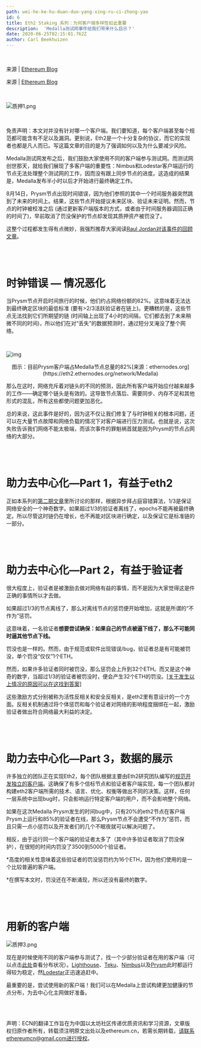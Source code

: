 ```yaml
---
path: wei-he-ke-hu-duan-duo-yang-xing-ru-ci-zhong-yao
id: 6
title: Eth2 Staking 系列：为何客户端多样性如此重要
description:  'Medalla测试网事件给我们带来什么启示？' 
date: 2020-06-25T02:15:01.762Z
author: Carl Beekhuizen
---
```


</br>

来源 | [Ethereum Blog](https://blog.ethereum.org/2020/12/10/validated-perfect-is-the-enemy-of-the-good/)

来源 | [Ethereum Blog](https://blog.ethereum.org/2020/08/21/validated-why-client-diversity-matters/)



</br>

![质押1.png](https://i.ibb.co/WyP26VY/1-8cf3398852.png)



</br>

免责声明：本文对并没有针对哪一个客户端。我们要知道，每个客户端甚至每个规范都可能含有不足以及漏洞。更别说，Eth2是一个十分复杂的协议，而它的实现者也都是凡人而已。写这篇文章的目的是为了强调如何以及为什么要减少风险。

Medalla测试网发布之后，我们鼓励大家使用不同的客户端参与测试网。而测试网创世那天，就给我们展现了多客户端的重要性：Nimbus和Lodestar客户端运行的节点无法处理整个测试网的工作，因而没有跟上同步节点的进度。这造成的结果是，Medalla发布半小时以后才开始进行最终确定工作。

8月14日，Prysm节点出现时间错误，因为他们参照的其中一个时间服务器突然跳到了未来的时间上。结果，这些节点开始提议未来区块、验证未来证明。然而，节点的时钟被校准之后 (通过更新客户端版本的方式，或者由于时间服务器调回正确的时间了)，早前取消了罚没保护的节点却发现其质押资产被罚没了。

这整个过程都发生得有点微妙，我强烈推荐大家阅读[Raul Jordan对该事件的回顾文章](https://medium.com/prysmatic-labs/eth2-medalla-testnet-incident-f7fbc3cc934a)。

##  </br>

# 时钟错误 — 情况恶化

当Prysm节点开启时间旅行的时候，他们约占网络份额的62%。这意味着无法达到最终确定区块的最低标准 (要有>2/3活跃验证者在链上)。更糟糕的是，这些节点无法找到它们所期望的链 (时间轴上出现了4小时的间隔，它们都去到了未来稍微不同的时间)，所以他们在对“丢失”的数据预测时，通过短分叉淹没了整个网络。

</br>


![img](https://i.ibb.co/y0jV1RT/2-b60beb9d87.png)

<center>图示：目前Prysm客户端占Medalla节点总量的82%[来源：ethernodes.org](https://eth2.ethernodes.org/network/Medalla) </center>

那么在这时，网络充斥着对链头的不同的预测，因此所有客户端开始应付越来越多的工作——确定哪个链头是有效的。这导致节点落后、需要同步、内存不足和其他形式的混乱，所有这些都使问题更加恶化。

总的来说，这此事件是好的，因为这不仅让我们修复了与时钟相关的根本问题，还可以在大量节点故障和网络负载的情况下对客户端进行压力测试。也就是说，这次失败告诉我们网络不能太极端，而该次事件的罪魁祸首就是因为Prysm的节点占网络的大部分。

##  </br>

# 助力去中心化—Part 1，有益于eth2

正如本系列的[第二期文章](https://blog.ethereum.org/2020/02/12/validated-staking-on-eth2-2-two-ghosts-in-a-trench-coat/)里所讨论的那样，根据异步拜占庭容错算法，1/3是保证网络安全的一个神奇数字。如果超过1/3的验证者离线了，epochs不能再被最终确定。所以尽管这时链仍在增长，也不再能对区块进行确定，以及保证它是标准链的一部分。

##  </br>

# 助力去中心化—Part 2，有益于验证者

很大程度上，验证者是被激励去做对网络有益的事情，而不是因为大家觉得这是件正确的事情所以才去做。

如果超过1/3的节点离线了，那么对离线节点的惩罚便开始增加，这就是所谓的“不作为”惩罚。

这意味着，一名验证者**想要尝试确保：如果自己的节点被逼下线了，那么不可能同时逼其他节点下线。**

罚没也是一样的。然而，由于规范或软件出现错误/bug，验证者总是有可能被罚没，单个罚没“仅仅”1个ETH。

然而，如果许多验证者同时被罚没，那么惩罚会上升到32个ETH。而又是这个神奇的数字，当超过1/3的验证者被罚没时，便会产生32个ETH的罚没。[[关于发生以上情况的原因可以在这找到答案\]](https://blog.ethereum.org/2020/01/13/validated-staking-on-eth2-1-incentives/)

这些激励方式分别被称为活性反相关和安全反相关，是eth2里有意设计的一个方面。反相关机制通过将个体惩罚和每个验证者对网络的影响程度捆绑在一起，激励验证者做出符合网络最大利益的决定。

##  </br>

# 助力去中心化—Part 3，数据的展示

许多独立的团队正在实现Eth2，每个团队根据主要由Eth2研究团队编写的[规范开发独立的客户端](https://github.com/ethereum/eth2.0-specs/)。这确保了有多个信标节点和验证者客户端实现，每一个团队都对构建eth2客户端所需的技术、语言、优化、权衡等做出不同的决策。这样，任何一层系统中出现bug时，只会影响运行特定客户端的用户，而不会影响整个网络。

如果在这次Medalla Prysm发生的时间bug中，只有20%的eth2节点在客户端Prysm上运行和85%的验证者在线，那么Prysm节点不会遭受“不作为”惩罚，而且只需一点小惩罚以及开发者们的几个不眠夜就可以解决问题了。

相反，由于运行同一个客户端的验证者太多了（其中许多验证者取消了罚没保护），在很短的时间内罚没了3500到5000个验证者。

*高度的相关性意味着这些验证者的罚没惩罚约为16个ETH，因为他们使用的是一个比较普遍的客户端。

*在撰写本文时，罚没还在不断涌现，所以还没有最终的数字。

##  </br>

# 用新的客户端





![质押3.png](https://i.ibb.co/kgSkx5r/3-1b2dbdad64.png)





现在是时候使用不同的客户端参与测试了，找一个少部分验证者在用的客户端（可以点击[此处](https://eth2.ethernodes.org/network/Medalla)查看分布状况）。[Lighthouse](https://eth2.ethernodes.org/network/Medalla)、[Teku](https://status-im.github.io/nim-beacon-chain/medalla.html)、[Nimbus](https://status-im.github.io/nim-beacon-chain/medalla.html)以及[Prysm](https://docs.prylabs.network/docs/)此时都运行得较为稳定，然[Lodestar](https://chainsafe.github.io/lodestar/)正迅速追赶中。

最重要的是，尝试使用新的客户端！我们可以在Medalla上尝试构建更加健康的节点分布，为去中心化主网做好准备。

</br>

</br>

声明：ECN的翻译工作旨在为中国以太坊社区传递优质资讯和学习资源，文章版权归原作者所有，转载须注明原文出处以及ethereum.cn，若需长期转载，请联系ethereumcn@gmail.com进行授权。